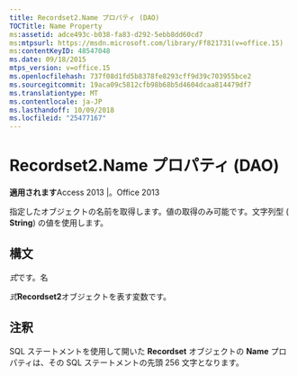```yaml
---
title: Recordset2.Name プロパティ (DAO)
TOCTitle: Name Property
ms:assetid: adce493c-b038-fa83-d292-5ebb8dd60cd7
ms:mtpsurl: https://msdn.microsoft.com/library/Ff821731(v=office.15)
ms:contentKeyID: 48547048
ms.date: 09/18/2015
mtps_version: v=office.15
ms.openlocfilehash: 737f08d1fd5b8378fe8293cff9d39c703955bce2
ms.sourcegitcommit: 19aca09c5812cfb98b68b5d4604dcaa814479df7
ms.translationtype: MT
ms.contentlocale: ja-JP
ms.lasthandoff: 10/09/2018
ms.locfileid: "25477167"
---
```

# <a name="recordset2name-property-dao"></a>Recordset2.Name プロパティ (DAO)


**適用されます**Access 2013 |。Office 2013

指定したオブジェクトの名前を取得します。値の取得のみ可能です。文字列型 ( **String**) の値を使用します。

## <a name="syntax"></a>構文

*式*です。名

*式***Recordset2**オブジェクトを表す変数です。

## <a name="remarks"></a>注釈

SQL ステートメントを使用して開いた **Recordset** オブジェクトの **Name** プロパティは、その SQL ステートメントの先頭 256 文字となります。

